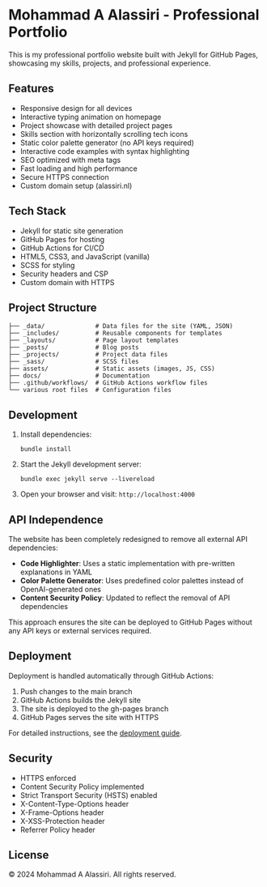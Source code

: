 
# Mohammad A Alassiri - Professional Portfolio

This is my professional portfolio website built with Jekyll for GitHub Pages, showcasing my skills, projects, and professional experience.

## Features

- Responsive design for all devices
- Interactive typing animation on homepage
- Project showcase with detailed project pages
- Skills section with horizontally scrolling tech icons
- Static color palette generator (no API keys required)
- Interactive code examples with syntax highlighting
- SEO optimized with meta tags
- Fast loading and high performance
- Secure HTTPS connection
- Custom domain setup (alassiri.nl)

## Tech Stack

- Jekyll for static site generation
- GitHub Pages for hosting
- GitHub Actions for CI/CD
- HTML5, CSS3, and JavaScript (vanilla)
- SCSS for styling
- Security headers and CSP
- Custom domain with HTTPS

## Project Structure

```
├── _data/              # Data files for the site (YAML, JSON)
├── _includes/          # Reusable components for templates
├── _layouts/           # Page layout templates
├── _posts/             # Blog posts
├── _projects/          # Project data files
├── _sass/              # SCSS files
├── assets/             # Static assets (images, JS, CSS)
├── docs/               # Documentation
├── .github/workflows/  # GitHub Actions workflow files
└── various root files  # Configuration files
```

## Development

1. Install dependencies:
   ```
   bundle install
   ```

2. Start the Jekyll development server:
   ```
   bundle exec jekyll serve --livereload
   ```

3. Open your browser and visit: `http://localhost:4000`

## API Independence

The website has been completely redesigned to remove all external API dependencies:

- **Code Highlighter**: Uses a static implementation with pre-written explanations in YAML
- **Color Palette Generator**: Uses predefined color palettes instead of OpenAI-generated ones
- **Content Security Policy**: Updated to reflect the removal of API dependencies

This approach ensures the site can be deployed to GitHub Pages without any API keys or external services required.

## Deployment

Deployment is handled automatically through GitHub Actions:

1. Push changes to the main branch
2. GitHub Actions builds the Jekyll site
3. The site is deployed to the gh-pages branch
4. GitHub Pages serves the site with HTTPS

For detailed instructions, see the [deployment guide](docs/deployment-guide.md).

## Security

- HTTPS enforced
- Content Security Policy implemented
- Strict Transport Security (HSTS) enabled
- X-Content-Type-Options header
- X-Frame-Options header
- X-XSS-Protection header
- Referrer Policy header

## License

© 2024 Mohammad A Alassiri. All rights reserved.
